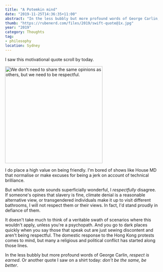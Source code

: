 ```yaml
---
title: "A Potemkin mind"
date: "2019-11-25T14:36:35+11:00"
abstract: "In the less bubbly but more profound words of George Carlin, respect is earned."
thumb: "https://rubenerd.com/files/2019/swift-quote@1x.jpg"
year: "2019"
category: Thoughts
tag:
- philosophy
location: Sydney
---
```

I saw this motivational quote scroll by today.

<p><img src="https://rubenerd.com/files/2019/swift-quote@1x.jpg" srcset="https://rubenerd.com/files/2019/swift-quote@1x.jpg 1x, https://rubenerd.com/files/2019/swift-quote@2x.jpg 2x" alt="We don't need to share the same opinions as others, but we need to be respectful." style="width:320px; height:320px;" /></p>

I do place a high value on being friendly. I'm bored of shows like House MD that normalise or make excuses for being a jerk on account of technical brilliance.

But while this quote sounds superficially wonderful, I *respectfully* disagree. If someone's opines that slavery is fine, climate denial is a reasonable alternative view, or transgendered individuals make it up to visit different bathrooms, I will not respect them or their views. In fact, I'd stand proudly in defiance of them.

It doesn't take much to think of a veritable swath of scenarios where this wouldn't apply, unless you're a psychopath. And you go to dark places quickly when you say those that speak out are just sewing discontent and aren't being respectful. The domestic response to the Hong Kong protests comes to mind, but many a religious and political conflict has started along those lines.

In the less bubbly but more profound words of George Carlin, *respect is earned*. Or another quote I saw on a shirt today: *don't be the same, be better*.

